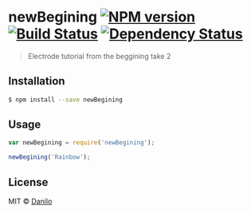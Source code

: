 # newBegining [![NPM version][npm-image]][npm-url] [![Build Status][travis-image]][travis-url] [![Dependency Status][daviddm-image]][daviddm-url]
> Electrode tutorial from the beggining take 2

## Installation

```sh
$ npm install --save newBegining
```

## Usage

```js
var newBegining = require('newBegining');

newBegining('Rainbow');
```
## License

MIT © [Danilo]()


[npm-image]: https://badge.fury.io/js/newBegining.svg
[npm-url]: https://npmjs.org/package/newBegining
[travis-image]: https://travis-ci.org/Danilo-Zekovic/newBegining.svg?branch=master
[travis-url]: https://travis-ci.org/Danilo-Zekovic/newBegining
[daviddm-image]: https://david-dm.org/Danilo-Zekovic/newBegining.svg?theme=shields.io
[daviddm-url]: https://david-dm.org/Danilo-Zekovic/newBegining
